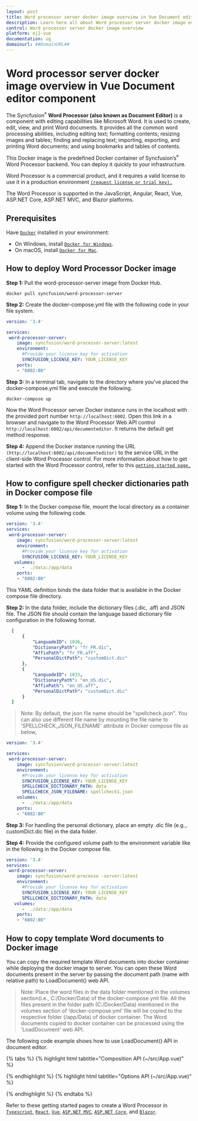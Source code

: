 ```yaml
---
layout: post
title: Word processor server docker image overview in Vue Document editor component | Syncfusion
description: Learn here all about Word processor server docker image overview in Syncfusion Vue Document editor component of Syncfusion Essential JS 2 and more.
control: Word processor server docker image overview 
platform: ej2-vue
documentation: ug
domainurl: ##DomainURL##
---
```


# Word processor server docker image overview in Vue Document editor component

The Syncfusion<sup style="font-size:70%">&reg;</sup> **Word Processor (also known as Document Editor)** is a component with editing capabilities like Microsoft Word. It is used to create, edit, view, and print Word documents. It provides all the common word processing abilities, including editing text; formatting contents; resizing images and tables; finding and replacing text; importing, exporting, and printing Word documents; and using bookmarks and tables of contents.

This Docker image is the predefined Docker container of Syncfusion’s<sup style="font-size:70%">&reg;</sup> Word Processor backend. You can deploy it quickly to your infrastructure.

Word Processor is a commercial product, and it requires a valid license to use it in a production environment [`(request license or trial key).`](https://help.syncfusion.com/common/essential-studio/licensing/licensing-faq/where-can-i-get-a-license-key)

The Word Processor is supported in the JavaScript, Angular, React, Vue, ASP.NET Core, ASP.NET MVC, and Blazor platforms.

## Prerequisites

Have [`Docker`](https://www.docker.com/products/container-runtime#/download) installed in your environment:

* On Windows, install [`Docker for Windows`](https://hub.docker.com/editions/community/docker-ce-desktop-windows).
* On macOS, install [`Docker for Mac`](https://hub.docker.com/editions/community/docker-ce-desktop-windows).

## How to deploy Word Processor Docker image

**Step 1:** Pull the word-processor-server image from Docker Hub.

```console
docker pull syncfusion/word-processor-server
```

**Step 2:** Create the docker-compose.yml file with the following code in your file system.

```yaml
version: '3.4'

services:
 word-processor-server:
    image: syncfusion/word-processor-server:latest
    environment:
      #Provide your license key for activation
      SYNCFUSION_LICENSE_KEY: YOUR_LICENSE_KEY
    ports:
    - "6002:80"
```

**Step 3:** In a terminal tab, navigate to the directory where you’ve placed the docker-compose.yml file and execute the following.

```console
docker-compose up
```

Now the Word Processor server Docker instance runs in the localhost with the provided port number `http://localhost:6002`. Open this link in a browser and navigate to the Word Processor Web API control `http://localhost:6002/api/documenteditor`. It returns the default get method response.

**Step 4:** Append the Docker instance running the URL `(http://localhost:6002/api/documenteditor)` to the service URL in the client-side Word Processor control. For more information about how to get started with the Word Processor control, refer to this [`getting started page.`](../../angular/document-editor/getting-started)

## How to configure spell checker dictionaries path in Docker compose file

**Step 1:** In the Docker compose file, mount the local directory as a container volume using the following code.

```yaml
version: '3.4'
services:
 word-processor-server:
    image: syncfusion/word-processor-server:latest
    environment:
      #Provide your license key for activation
      SYNCFUSION_LICENSE_KEY: YOUR_LICENSE_KEY
   volumes:
      -  ./data:/app/data
    ports:
    - "6002:80"
```

This YAML definition binds the data folder that is available in the Docker compose file directory.  

**Step 2:** In the data folder, include the dictionary files (.dic, .aff) and JSON file. The JSON file should contain the language based dictionary file configuration in the following format.

```yaml
  [
      {
          "LanguadeID": 1036,
          "DictionaryPath": "fr_FR.dic",
          "AffixPath": "fr_FR.aff",
          "PersonalDictPath": "customDict.dic"
      },
      {
          "LanguadeID": 1033,
          "DictionaryPath": "en_US.dic",
          "AffixPath": "en_US.aff",
          "PersonalDictPath": "customDict.dic"
      }
  ]
```

>Note: By default, the json file name should be "spellcheck.json". You can also use different file name by mounting the file name to 'SPELLCHECK_JSON_FILENAME' attribute in Docker compose file as below,

```yaml
version: '3.4'

services:
 word-processor-server:
    image: syncfusion/word-processor-server:latest
    environment:
      #Provide your license key for activation
      SYNCFUSION_LICENSE_KEY: YOUR_LICENSE_KEY
      SPELLCHECK_DICTIONARY_PATH: data
      SPELLCHECK_JSON_FILENAME: spellcheck1.json
    volumes:
      -  ./data:/app/data  
    ports:
    - "6002:80"
```

**Step 3:** For handling the personal dictionary, place an empty .dic file (e.g.,. customDict.dic file) in the data folder.

**Step 4:** Provide the configured volume path to the environment variable like in the following in the Docker compose file.

```yaml
version: '3.4'
services:
 word-processor-server:
    image: syncfusion/word-processo -server:latest
    environment:
      #Provide your license key for activation
      SYNCFUSION_LICENSE_KEY: YOUR_LICENSE_KEY
      SPELLCHECK_DICTIONARY_PATH: data
   volumes:
      -  ./data:/app/data
    ports:
    - "6002:80"
```

## How to copy template Word documents to Docker image

You can copy the required template Word documents into docker container while deploying the docker image to server. You can open these Word documents present in the server by passing the document path (name with relative path) to LoadDocument() web API.

>Note: Place the word files in the data folder mentioned in the volumes section(i.e., C:/Docker/Data) of the docker-compose.yml file. All the files present in the folder path (C:/Docker/Data) mentioned in the volumes section of ‘docker-compose.yml’ file will be copied to the respective folder (/app/Data) of docker container. The Word documents copied to docker container can be processed using the 'LoadDocument' web API.

The following code example shows how to use LoadDocument() API in document editor.

{% tabs %}
{% highlight html tabtitle="Composition API (~/src/App.vue)" %}

<template>
  <div id="app">
    <ejs-documenteditor ref="documenteditor" id="container_1" height='600px;'
      :enableSpellCheck='true'></ejs-documenteditor>
  </div>
</template>

<script setup>
import { onMounted, ref } from 'vue';
import { DocumentEditorComponent as EjsDocumenteditor } from '@syncfusion/ej2-vue-documenteditor';

const documenteditor = ref(null);
onMounted(function () {
  let uploadDocument = new FormData();
  uploadDocument.append('DocumentName', 'Getting Started.docx');
  let baseUrl = 'http://localhost:6002/api/documenteditor/LoadDocument';
  let httpRequest = new XMLHttpRequest();
  httpRequest.open('POST', baseUrl, true);
  httpRequest.onreadystatechange = function () {
    if (httpRequest.readyState === 4) {
      if (httpRequest.status === 200 || httpRequest.status === 304) {
        //Open the document in DocumentEditor
        documenteditor.value.ej2Instances.open(httpRequest.responseText);
      }
    }
  };
  httpRequest.send(uploadDocument);
})
</script>
<style>
@import "../node_modules/@syncfusion/ej2-vue-documenteditor/styles/material.css";
</style>

{% endhighlight %}
{% highlight html tabtitle="Options API (~/src/App.vue)" %}

<template>
  <div id="app">
    <ejs-documenteditor ref="documenteditor" id="container_1" height='600px;'
      :enableSpellCheck='true'></ejs-documenteditor>
  </div>
</template>
<script>
import { DocumentEditorComponent } from '@syncfusion/ej2-vue-documenteditor';

export default {
  components: {
    'ejs-documenteditor': DocumentEditorComponent
  },
  data: function () {
    return {
    };
  },
  mounted: function () {
    let uploadDocument = new FormData();
    uploadDocument.append('DocumentName', 'Getting Started.docx');
    let baseUrl = 'http://localhost:6002/api/documenteditor/LoadDocument';
    let httpRequest = new XMLHttpRequest();
    httpRequest.open('POST', baseUrl, true);
    httpRequest.onreadystatechange = function () {
      if (httpRequest.readyState === 4) {
        if (httpRequest.status === 200 || httpRequest.status === 304) {
          //Open the document in DocumentEditor
          this.$refs.documenteditor.ej2Instances.open(httpRequest.responseText);
        }
      }
    };
    httpRequest.send(uploadDocument);
  }
}
</script>
<style>
@import "../node_modules/@syncfusion/ej2-vue-documenteditor/styles/material.css";
</style>

{% endhighlight %}
{% endtabs %}

Refer to these getting started pages to create a Word Processor in [`Typescript`](../../../typescript/document-editor/getting-started), [`React`](../../../react/document-editor/getting-started), [`Vue`](../../../vue/document-editor/getting-started), [`ASP.NET MVC`](../../../asp-net-mvc/document-editor/getting-started), [`ASP.NET Core`](../../../asp-net-core/document-editor/getting-started), and [`Blazor`](../../../blazor/document-editor/getting-started).